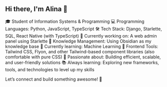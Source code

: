 ## Hi there, I'm Alina 👋
🎓 Student of Information Systems & Programming
💻 Programming Languages: Python, JavaScript, TypeScript
🛠 Tech Stack: Django, Starlette, SQL, React Native (with TypeScript)
🔧 Currently working on: A web admin panel using Starlette
📝 Knowledge Management: Using Obsidian as my knowledge base
🤖 Currently learning: Machine Learning
🎨 Frontend Tools: Tailwind CSS, Flyon, and other Tailwind-based component libraries (also comfortable with pure CSS)
🌟 Passionate about: Building efficient, scalable, and user-friendly solutions
📚 Always learning: Exploring new frameworks, tools, and technologies to level up my skills

Let’s connect and build something awesome! 🚀
<!--
**cheesali/cheesali** is a ✨ _special_ ✨ repository because its `README.md` (this file) appears on your GitHub profile.

Here are some ideas to get you started:

- 🔭 I’m currently working on ...
- 🌱 I’m currently learning ...
- 👯 I’m looking to collaborate on ...
- 🤔 I’m looking for help with ...
- 💬 Ask me about ...
- 📫 How to reach me: ...
- 😄 Pronouns: ...
- ⚡ Fun fact: ...
-->

